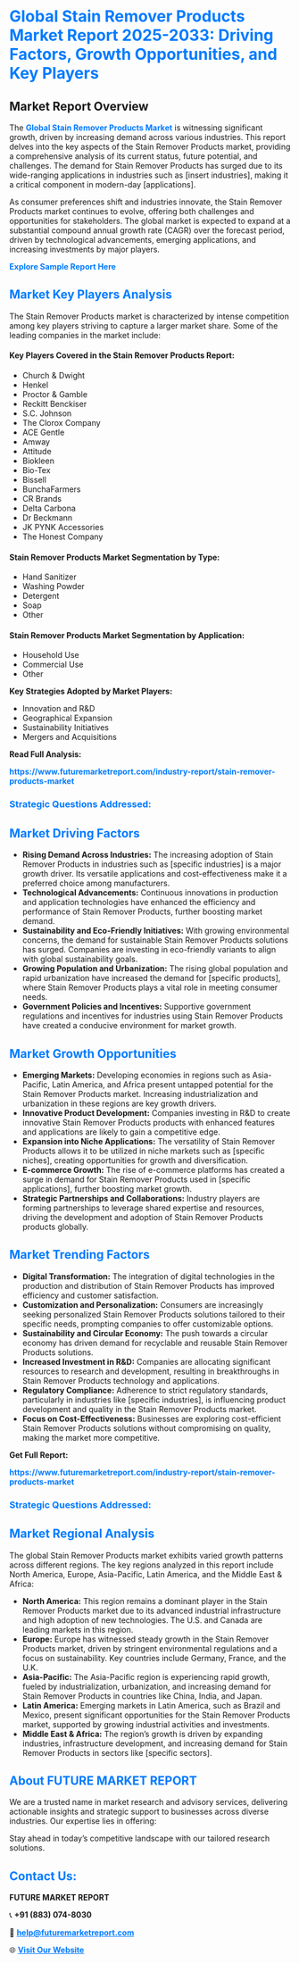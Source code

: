 <h1 style="color: #007BFF;">Global Stain Remover Products Market Report 2025-2033: Driving Factors, Growth Opportunities, and Key Players</h1>

<section id="overview">
<h2>Market Report Overview</h2>
<p>The <a href="https://www.futuremarketreport.com/industry-report/stain-remover-products-market" style="color: #007BFF; text-decoration: none;"><strong>Global Stain Remover Products Market</strong></a> is witnessing significant growth, driven by increasing demand across various industries. This report delves into the key aspects of the Stain Remover Products market, providing a comprehensive analysis of its current status, future potential, and challenges. The demand for Stain Remover Products has surged due to its wide-ranging applications in industries such as [insert industries], making it a critical component in modern-day [applications].</p>
<p>As consumer preferences shift and industries innovate, the Stain Remover Products market continues to evolve, offering both challenges and opportunities for stakeholders. The global market is expected to expand at a substantial compound annual growth rate (CAGR) over the forecast period, driven by technological advancements, emerging applications, and increasing investments by major players.</p>
</section>

<section id="overview">
<p><a href="https://www.futuremarketreport.com/request-sample/reportId=101908" style="color: #007BFF; text-decoration: none;"><strong>Explore Sample Report Here</strong></a></p>
</section>

<section id="key-players">
<h2 style="color: #007BFF;">Market Key Players Analysis</h2>
<p>The Stain Remover Products market is characterized by intense competition among key players striving to capture a larger market share. Some of the leading companies in the market include:</p>
<h4>Key Players Covered in the Stain Remover Products Report:</h4>
<ul><li>Church &amp; Dwight</li><li>Henkel</li><li>Proctor &amp; Gamble</li><li>Reckitt Benckiser</li><li>S.C. Johnson</li><li>The Clorox Company</li><li>ACE Gentle</li><li>Amway</li><li>Attitude</li><li>Biokleen</li><li>Bio-Tex</li><li>Bissell</li><li>BunchaFarmers</li><li>CR Brands</li><li>Delta Carbona</li><li>Dr Beckmann</li><li>JK PYNK Accessories</li><li>The Honest Company</li></ul>
<h4>Stain Remover Products Market Segmentation by Type:</h4>
<ul><li>Hand Sanitizer</li><li>Washing Powder</li><li>Detergent</li><li>Soap</li><li>Other</li></ul>

<h4>Stain Remover Products Market Segmentation by Application:</h4>
<ul><li>Household Use</li><li>Commercial Use</li><li>Other</li></ul>
<p><strong>Key Strategies Adopted by Market Players:</strong></p>
<ul>
<li>Innovation and R&D</li>
<li>Geographical Expansion</li>
<li>Sustainability Initiatives</li>
<li>Mergers and Acquisitions</li>
</ul>
</section>

<section>
<p><strong>Read Full Analysis: </strong></p><a href="https://www.futuremarketreport.com/industry-report/stain-remover-products-market" style="color: #007BFF; text-decoration: none;"><strong>https://www.futuremarketreport.com/industry-report/stain-remover-products-market</strong></a>
<h3 style="color: #007BFF;">Strategic Questions Addressed:</h3>
</section>

<section id="driving-factors">
<h2 style="color: #007BFF;">Market Driving Factors</h2>
<ul>
<li><strong>Rising Demand Across Industries:</strong> The increasing adoption of Stain Remover Products in industries such as [specific industries] is a major growth driver. Its versatile applications and cost-effectiveness make it a preferred choice among manufacturers.</li>
<li><strong>Technological Advancements:</strong> Continuous innovations in production and application technologies have enhanced the efficiency and performance of Stain Remover Products, further boosting market demand.</li>
<li><strong>Sustainability and Eco-Friendly Initiatives:</strong> With growing environmental concerns, the demand for sustainable Stain Remover Products solutions has surged. Companies are investing in eco-friendly variants to align with global sustainability goals.</li>
<li><strong>Growing Population and Urbanization:</strong> The rising global population and rapid urbanization have increased the demand for [specific products], where Stain Remover Products plays a vital role in meeting consumer needs.</li>
<li><strong>Government Policies and Incentives:</strong> Supportive government regulations and incentives for industries using Stain Remover Products have created a conducive environment for market growth.</li>
</ul>
</section>

<section id="growth-opportunities">
<h2 style="color: #007BFF;">Market Growth Opportunities</h2>
<ul>
<li><strong>Emerging Markets:</strong> Developing economies in regions such as Asia-Pacific, Latin America, and Africa present untapped potential for the Stain Remover Products market. Increasing industrialization and urbanization in these regions are key growth drivers.</li>
<li><strong>Innovative Product Development:</strong> Companies investing in R&D to create innovative Stain Remover Products products with enhanced features and applications are likely to gain a competitive edge.</li>
<li><strong>Expansion into Niche Applications:</strong> The versatility of Stain Remover Products allows it to be utilized in niche markets such as [specific niches], creating opportunities for growth and diversification.</li>
<li><strong>E-commerce Growth:</strong> The rise of e-commerce platforms has created a surge in demand for Stain Remover Products used in [specific applications], further boosting market growth.</li>
<li><strong>Strategic Partnerships and Collaborations:</strong> Industry players are forming partnerships to leverage shared expertise and resources, driving the development and adoption of Stain Remover Products products globally.</li>
</ul>
</section>

<section id="trending-factors">
<h2 style="color: #007BFF;">Market Trending Factors</h2>
<ul>
<li><strong>Digital Transformation:</strong> The integration of digital technologies in the production and distribution of Stain Remover Products has improved efficiency and customer satisfaction.</li>
<li><strong>Customization and Personalization:</strong> Consumers are increasingly seeking personalized Stain Remover Products solutions tailored to their specific needs, prompting companies to offer customizable options.</li>
<li><strong>Sustainability and Circular Economy:</strong> The push towards a circular economy has driven demand for recyclable and reusable Stain Remover Products solutions.</li>
<li><strong>Increased Investment in R&D:</strong> Companies are allocating significant resources to research and development, resulting in breakthroughs in Stain Remover Products technology and applications.</li>
<li><strong>Regulatory Compliance:</strong> Adherence to strict regulatory standards, particularly in industries like [specific industries], is influencing product development and quality in the Stain Remover Products market.</li>
<li><strong>Focus on Cost-Effectiveness:</strong> Businesses are exploring cost-efficient Stain Remover Products solutions without compromising on quality, making the market more competitive.</li>
</ul>
</section>

<section>
<p><strong>Get Full Report: </strong></p><a href="https://www.futuremarketreport.com/industry-report/stain-remover-products-market" style="color: #007BFF; text-decoration: none;"><strong>https://www.futuremarketreport.com/industry-report/stain-remover-products-market</strong></a>
<h3 style="color: #007BFF;">Strategic Questions Addressed:</h3>
</section>


<section id="regional-analysis">
<h2 style="color: #007BFF;">Market Regional Analysis</h2>
<p>The global Stain Remover Products market exhibits varied growth patterns across different regions. The key regions analyzed in this report include North America, Europe, Asia-Pacific, Latin America, and the Middle East & Africa:</p>
<ul>
<li><strong>North America:</strong> This region remains a dominant player in the Stain Remover Products market due to its advanced industrial infrastructure and high adoption of new technologies. The U.S. and Canada are leading markets in this region.</li>
<li><strong>Europe:</strong> Europe has witnessed steady growth in the Stain Remover Products market, driven by stringent environmental regulations and a focus on sustainability. Key countries include Germany, France, and the U.K.</li>
<li><strong>Asia-Pacific:</strong> The Asia-Pacific region is experiencing rapid growth, fueled by industrialization, urbanization, and increasing demand for Stain Remover Products in countries like China, India, and Japan.</li>
<li><strong>Latin America:</strong> Emerging markets in Latin America, such as Brazil and Mexico, present significant opportunities for the Stain Remover Products market, supported by growing industrial activities and investments.</li>
<li><strong>Middle East & Africa:</strong> The region’s growth is driven by expanding industries, infrastructure development, and increasing demand for Stain Remover Products in sectors like [specific sectors].</li>
</ul>
</section>

<footer>
<h2 style="color: #007BFF;">About FUTURE MARKET REPORT</h2>
<p>We are a trusted name in market research and advisory services, delivering actionable insights and strategic support to businesses across diverse industries. Our expertise lies in offering:</p>

<p>Stay ahead in today’s competitive landscape with our tailored research solutions.</p>

<h2 style="color: #007BFF;">Contact Us:</h2>
<p><strong>FUTURE MARKET REPORT</strong></p>
<p>📞 <strong>+91 (883) 074-8030</strong></p>
<p>📧 <strong><a href="mailto:help@futuremarketreport.com" style="color: #007BFF;">help@futuremarketreport.com</a></strong></p>
<p>🌐 <strong><a href="https://www.futuremarketreport.com/" style="color: #007BFF;">Visit Our Website</a></strong></p>
</footer>